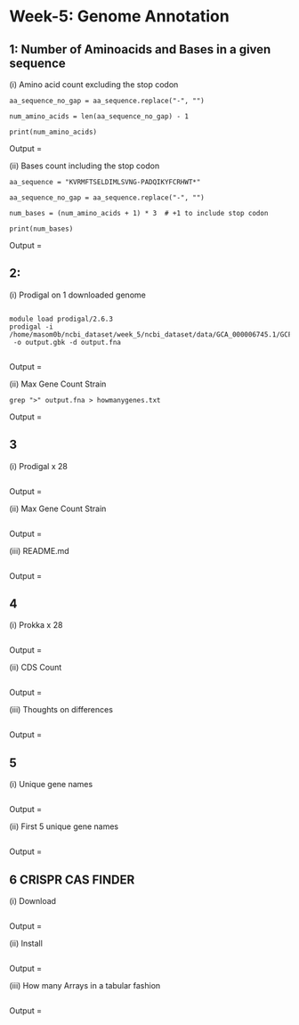 # Week-5: Genome Annotation 

## 1: Number of Aminoacids and Bases in a given sequence

(i) Amino acid count excluding the stop codon 

```
aa_sequence_no_gap = aa_sequence.replace("-", "")

num_amino_acids = len(aa_sequence_no_gap) - 1

print(num_amino_acids)

```

Output = 

(ii) Bases count including the stop codon

```
aa_sequence = "KVRMFTSELDIMLSVNG-PADQIKYFCRHWT*"

aa_sequence_no_gap = aa_sequence.replace("-", "")

num_bases = (num_amino_acids + 1) * 3  # +1 to include stop codon

print(num_bases)

```

Output =

## 2:

(i)  Prodigal on 1 downloaded genome

```

module load prodigal/2.6.3
prodigal -i /home/masom0b/ncbi_dataset/week_5/ncbi_dataset/data/GCA_000006745.1/GCF_000006745.1_ASM674v1_genomic.fna
 -o output.gbk -d output.fna


```

Output =

(ii) Max Gene Count Strain

```
grep ">" output.fna > howmanygenes.txt
```

Output =

## 3

(i) Prodigal x 28 

```

```

Output =

(ii) Max Gene Count Strain 

```

```

Output =

(iii) README.md

```

```

Output =

## 4

(i) Prokka x 28

```

```

Output =

(ii) CDS Count

```

```

Output =

(iii) Thoughts on differences

```

```

Output =

## 5

(i) Unique gene names

```

```

Output =

(ii) First 5 unique gene names

```

```

Output =

## 6 CRISPR CAS FINDER

(i) Download

```

```

Output =

(ii) Install


```

```

Output =

(iii) How many Arrays in a tabular fashion 

```

```

Output =
